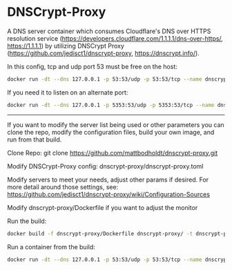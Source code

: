 # DNSCrypt-Proxy

A DNS server container which consumes Cloudflare's DNS over HTTPS resolution service (https://developers.cloudflare.com/1.1.1.1/dns-over-https/, https://1.1.1.1) by utilizing DNSCrypt Proxy (https://github.com/jedisct1/dnscrypt-proxy, https://dnscrypt.info/).

In this config, tcp and udp port 53 must be free on the host:

```bash
docker run -dt --dns 127.0.0.1 -p 53:53/udp -p 53:53/tcp --name dnscrypt-proxy --restart unless-stopped mattbodholdt/dnscrypt-proxy
```

If you need it to listen on an alternate port:

```bash
docker run -dt --dns 127.0.0.1 -p 5353:53/udp -p 5353:53/tcp --name dnscrypt-proxy --restart unless-stopped mattbodholdt/dnscrypt-proxy
```

---------------
If you want to modify the server list being used or other parameters you can clone the repo, modify the configuration files, build your own image, and run from that build.

Clone Repo:
git clone https://github.com/mattbodholdt/dnscrypt-proxy.git

Modify DNSCrypt-Proxy config:
dnscrypt-proxy/dnscrypt-proxy.toml

Modify servers to meet your needs, adjust other params if desired.  For more detail around those settings, see: https://github.com/jedisct1/dnscrypt-proxy/wiki/Configuration-Sources

Modify dnscrypt-proxy/Dockerfile if you want to adjust the monitor

Run the build:
```bash
docker build -f dnscrypt-proxy/Dockerfile dnscrypt-proxy/ -t dnscrypt-proxy-build
```

Run a container from the build:
```bash
docker run -dt --dns 127.0.0.1 -p 53:53/udp -p 53:53/tcp --name dnscrypt-proxy --restart unless-stopped dnscrypt-proxy-build
```

